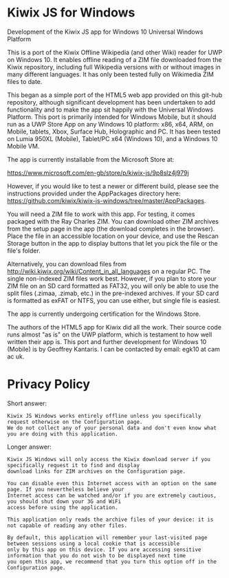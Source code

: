 # Kiwix JS for Windows
Development of the Kiwix JS app for Windows 10 Universal Windows Platform

This is a port of the Kiwix Offline Wikipedia (and other Wiki) reader for UWP on Windows 10.
It enables offline reading of a ZIM file downloaded from the Kiwix repository, including full
Wikipedia versions with or without images in many different languages. It has only been tested 
fully on Wikimedia ZIM files to date.

This began as a simple port of the HTML5 web app provided on this git-hub repository, although
significant development has been undertaken to add functionality and to make the app sit happily
with the Universal Windows Platform. This port is primarily intended for Windows Mobile, but it
should run as a UWP Store App on any Windows 10 platform: x86, x64, ARM, on Mobile, tablets, Xbox,
Surface Hub, Holographic and PC. It has been tested on Lumia 950XL (Mobile), Tablet/PC x64 
(Windows 10), and a Windows 10 Mobile VM.

The app is currently installable from the Microsoft Store at:

https://www.microsoft.com/en-gb/store/p/kiwix-js/9p8slz4j979j

However, if you would like to test a newer or different build, please see the instructions provided
under the AppPackages directory here: https://github.com/kiwix/kiwix-js-windows/tree/master/AppPackages. 

You will need a ZIM file to work with this app. For testing, it comes packaged with the Ray Charles ZIM.
You can download other ZIM archives from the setup page in the app (the download completes in the browser).
Place the file in an accessible location on your device, and use the Rescan Storage button in the app to
display buttons that let you pick the file or the file's folder.

Alternatively, you can download files from http://wiki.kiwix.org/wiki/Content_in_all_languages on a regular
PC. The single non-indexed ZIM files work best. However, if you plan to store your ZIM file on an SD card 
formatted as FAT32, you will only be able to use the split files (.zimaa, .zimab, etc.) in the pre-indexed
archives. If your SD card is formatted as exFAT or NTFS, you can use either, but single file is easiest.

The app is currently undergoing certification for the Windows Store.

The authors of the HTML5 app for Kiwix did all the work. Their source code runs almost "as is" on
the UWP platform, which is testament to how well written their app is. This port and further development 
for Windows 10 (Mobile) is by Geoffrey Kantaris. I can be contacted by email: egk10 at cam ac uk.

# Privacy Policy
Short answer:

	Kiwix JS Windows works entirely offline unless you specifically request otherwise on the Configuration page.
	We do not collect any of your personal data and don't even know what you are doing with this application.

Longer answer:

	Kiwix JS Windows will only access the Kiwix download server if you specifically request it to find and display
	download links for ZIM archives on the Configuration page.
    
	You can disable even this Internet access with an option on the same page. If you nevertheless believe your
	Internet access can be watched and/or if you are extremely cautious, you should shut down your 3G and WiFi
	access before using the application.
    
	This application only reads the archive files of your device: it is not capable of reading any other files.

	By default, this application will remember your last-visited page between sessions using a local cookie that is accessible
    only by this app on this device. If you are accessing sensitive information that you do not wish to be displayed next time
    you open this app, we recommend that you turn this option off in the Configuration page.
                    
